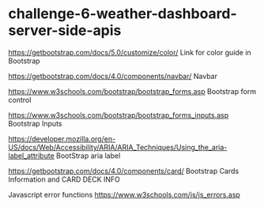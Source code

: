 # challenge-6-weather-dashboard-server-side-apis

https://getbootstrap.com/docs/5.0/customize/color/
Link for color guide in Bootstrap


https://getbootstrap.com/docs/4.0/components/navbar/
Navbar

https://www.w3schools.com/bootstrap/bootstrap_forms.asp
Bootstrap form control

https://www.w3schools.com/bootstrap/bootstrap_forms_inputs.asp
Bootstrap Inputs


https://developer.mozilla.org/en-US/docs/Web/Accessibility/ARIA/ARIA_Techniques/Using_the_aria-label_attribute
BootStrap aria label

https://getbootstrap.com/docs/4.0/components/card/
Bootstrap Cards Information and CARD DECK INFO

Javascript error functions
https://www.w3schools.com/js/js_errors.asp

